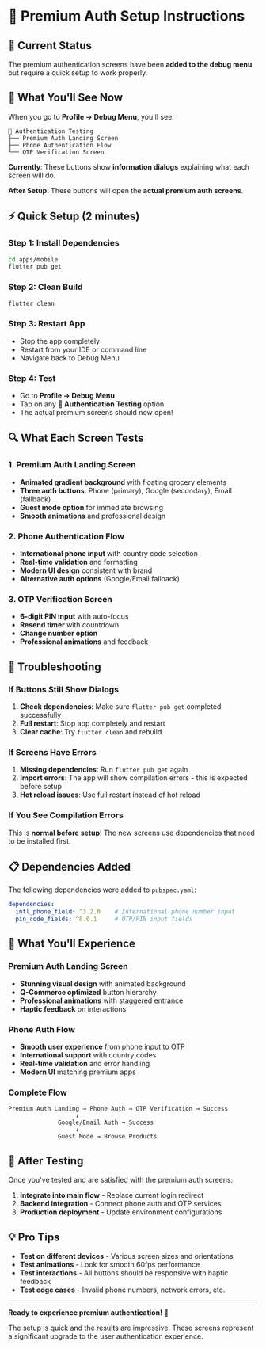 # 🚀 Premium Auth Setup Instructions

## **🎯 Current Status**

The premium authentication screens have been **added to the debug menu** but require a quick setup to work properly.

## **📱 What You'll See Now**

When you go to **Profile → Debug Menu**, you'll see:

```
🔐 Authentication Testing
├── Premium Auth Landing Screen
├── Phone Authentication Flow  
└── OTP Verification Screen
```

**Currently**: These buttons show **information dialogs** explaining what each screen will do.

**After Setup**: These buttons will open the **actual premium auth screens**.

## **⚡ Quick Setup (2 minutes)**

### **Step 1: Install Dependencies**
```bash
cd apps/mobile
flutter pub get
```

### **Step 2: Clean Build**
```bash
flutter clean
```

### **Step 3: Restart App**
- Stop the app completely
- Restart from your IDE or command line
- Navigate back to Debug Menu

### **Step 4: Test**
- Go to **Profile → Debug Menu**
- Tap on any **🔐 Authentication Testing** option
- The actual premium screens should now open!

## **🔍 What Each Screen Tests**

### **1. Premium Auth Landing Screen**
- **Animated gradient background** with floating grocery elements
- **Three auth buttons**: Phone (primary), Google (secondary), Email (fallback)
- **Guest mode option** for immediate browsing
- **Smooth animations** and professional design

### **2. Phone Authentication Flow**
- **International phone input** with country code selection
- **Real-time validation** and formatting
- **Modern UI design** consistent with brand
- **Alternative auth options** (Google/Email fallback)

### **3. OTP Verification Screen**
- **6-digit PIN input** with auto-focus
- **Resend timer** with countdown
- **Change number option**
- **Professional animations** and feedback

## **🐛 Troubleshooting**

### **If Buttons Still Show Dialogs**
1. **Check dependencies**: Make sure `flutter pub get` completed successfully
2. **Full restart**: Stop app completely and restart
3. **Clear cache**: Try `flutter clean` and rebuild

### **If Screens Have Errors**
1. **Missing dependencies**: Run `flutter pub get` again
2. **Import errors**: The app will show compilation errors - this is expected before setup
3. **Hot reload issues**: Use full restart instead of hot reload

### **If You See Compilation Errors**
This is **normal before setup**! The new screens use dependencies that need to be installed first.

## **📋 Dependencies Added**

The following dependencies were added to `pubspec.yaml`:

```yaml
dependencies:
  intl_phone_field: ^3.2.0    # International phone number input
  pin_code_fields: ^8.0.1     # OTP/PIN input fields
```

## **🎨 What You'll Experience**

### **Premium Auth Landing Screen**
- **Stunning visual design** with animated background
- **Q-Commerce optimized** button hierarchy
- **Professional animations** with staggered entrance
- **Haptic feedback** on interactions

### **Phone Auth Flow**
- **Smooth user experience** from phone input to OTP
- **International support** with country codes
- **Real-time validation** and error handling
- **Modern UI** matching premium apps

### **Complete Flow**
```
Premium Auth Landing → Phone Auth → OTP Verification → Success
                   ↓
              Google/Email Auth → Success
                   ↓
              Guest Mode → Browse Products
```

## **🚀 After Testing**

Once you've tested and are satisfied with the premium auth screens:

1. **Integrate into main flow** - Replace current login redirect
2. **Backend integration** - Connect phone auth and OTP services
3. **Production deployment** - Update environment configurations

## **💡 Pro Tips**

- **Test on different devices** - Various screen sizes and orientations
- **Test animations** - Look for smooth 60fps performance
- **Test interactions** - All buttons should be responsive with haptic feedback
- **Test edge cases** - Invalid phone numbers, network errors, etc.

---

**Ready to experience premium authentication! 🎉**

The setup is quick and the results are impressive. These screens represent a significant upgrade to the user authentication experience.
